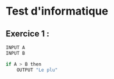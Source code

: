 
# Test d'informatique

## Exercice 1 :
```python
INPUT A
INPUT B

if A > B then
	OUTPUT "Le plu"
```
